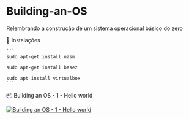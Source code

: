 # Building-an-OS

Relembrando a construção de um sistema operacional básico do zero

🚀 Instalações

    ```
    sudo apt-get install nasm

    sudo apt-get install basez
    
    sudo apt install virtualbox
    ```

📦 Building an OS - 1 - Hello world
  
[![Building an OS - 1 - Hello world](http://img.youtube.com/vi/9t-SPC7Tczc/0.jpg)](https://www.youtube.com/watch?v=9t-SPC7Tczc&t=220s "Building an OS - 1 - Hello world")
